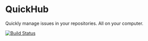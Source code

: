 # QuickHub
Quickly manage issues in your repositories. All on your computer.

[![Build Status](https://travis-ci.org/DTasev/quickhub.svg?branch=master)](https://travis-ci.org/DTasev/quickhub)
